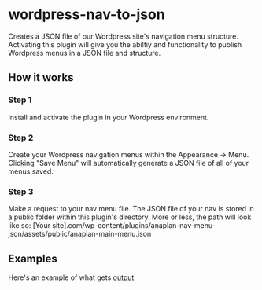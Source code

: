 # wordpress-nav-to-json
Creates a JSON file of our Wordpress site's navigation menu structure. Activating this plugin will give you the abiltiy and functionality to publish Wordpress menus in a JSON file and structure.

## How it works
### Step 1
Install and activate the plugin in your Wordpress environment.

### Step 2
Create your Wordpress navigation menus within the Appearance -> Menu. Clicking "Save Menu" will automatically generate a JSON file of all of your menus saved.

### Step 3
Make a request to your nav menu file. The JSON file of your nav is stored in a public folder within this plugin's directory. More or less, the path will look like so: [Your site].com/wp-content/plugins/anaplan-nav-menu-json/assets/public/anaplan-main-menu.json

## Examples
Here's an example of what gets [output](https://www.anaplan.com/wp-content/plugins/anaplan-nav-menu-json/assets/public/anaplan-main-menu.json)

